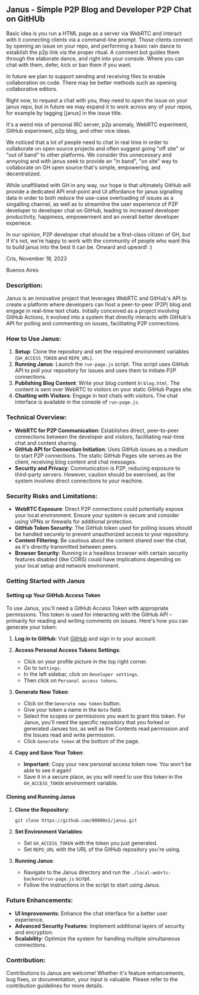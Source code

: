 ## Janus - Simple P2P Blog and Developer P2P Chat on GitHUb

Basic idea is you run a HTML page as a server via WebRTC and interact with it connecting clients via a command-line prompt. Those clients connect by opening an issue on your repo, and performing a basic rain dance to establish the p2p link via the proper ritual. A comment bot guides them through the elaborate dance, and right into your console. Where you can chat with them, defer, kick or ban them if you want.

In future we plan to support sending and receiving files to enable collaboration on code. There may be better methods such as opening collaborative editors.

Right now, to request a chat with you, they need to open the issue on your janus repo, but in future we may expand it to work across any of your repos, for example by tagging [janus] in the issue title. 
 
It's a weird mix of personal IRC server, p2p anomaly, WebRTC experiment, GitHub experiment, p2p blog, and other nice ideas.

We noticed that a lot of people need to chat in real time in order to collaborate on open source projects and often suggest going "off site" or "out of band" to other platforms. We consider this unnecessary and annyoing and with janus seek to provide an "in band", "on site" way to collaborate on GH open source that's simple, empowering, and decentralized. 

While unaffiliated with GH in any way, our hope is that ultimately GitHub will provide a dedicated API end-point and UI affordance for janus signalling data in order to both reduce the use-case overloading of issues as a singalling channel, as well as to streamline the user experience of P2P developer to developer chat on GitHub, leading to increased developer productivity, happiness, empowerment and an overall better developer experiece.

In our opinion, P2P developer chat should be a first-class citizen of GH, but if it's not, we're happy to work with the community of people who want this to build janus into the best it can be. Onward and upward! :) 

Cris, November 18, 2023

Buenos Aires

### Description:

Janus is an innovative project that leverages WebRTC and GitHub's API to create a platform where developers can host a peer-to-peer (P2P) blog and engage in real-time text chats. Initially conceived as a project involving GitHub Actions, it evolved into a system that directly interacts with GitHub's API for polling and commenting on issues, facilitating P2P connections.

### How to Use Janus:

1. **Setup**: Clone the repository and set the required environment variables (`GH_ACCESS_TOKEN` and `REPO_URL`).
2. **Running Janus**: Launch the `run-page.js` script. This script uses GitHub API to poll your repository for issues and uses them to initiate P2P connections.
3. **Publishing Blog Content**: Write your blog content in `blog.html`. The content is sent over WebRTC to visitors on your static GitHub Pages site.
4. **Chatting with Visitors**: Engage in text chats with visitors. The chat interface is available in the console of `run-page.js`.

### Technical Overview:

- **WebRTC for P2P Communication**: Establishes direct, peer-to-peer connections between the developer and visitors, facilitating real-time chat and content sharing.
- **GitHub API for Connection Initiation**: Uses GitHub issues as a medium to start P2P connections. The static GitHub Pages site serves as the client, receiving blog content and chat messages.
- **Security and Privacy**: Communication is P2P, reducing exposure to third-party servers. However, caution should be exercised, as the system involves direct connections to your machine.

### Security Risks and Limitations:

- **WebRTC Exposure**: Direct P2P connections could potentially expose your local environment. Ensure your system is secure and consider using VPNs or firewalls for additional protection.
- **GitHub Token Security**: The GitHub token used for polling issues should be handled securely to prevent unauthorized access to your repository.
- **Content Filtering**: Be cautious about the content shared over the chat, as it's directly transmitted between peers.
- **Browser Security**: Running in a headless browser with certain security features disabled (like CORS) could have implications depending on your local setup and network environment.

### Getting Started with Janus

#### Setting up Your GitHub Access Token

To use Janus, you'll need a GitHub Access Token with appropriate permissions. This token is used for interacting with the GitHub API – primarily for reading and writing comments on issues. Here's how you can generate your token:

1. **Log in to GitHub**: Visit [GitHub](https://github.com/) and sign in to your account.

2. **Access Personal Access Tokens Settings**:
   - Click on your profile picture in the top right corner.
   - Go to `Settings`.
   - In the left sidebar, click on `Developer settings`.
   - Then click on `Personal access tokens`.

3. **Generate New Token**:
   - Click on the `Generate new token` button.
   - Give your token a name in the `Note` field.
   - Select the scopes or permissions you want to grant this token. For Janus, you'll need the specific repository that you forked or generated Janues too, as well as the Contents read permission and the Issues read and write permission.
   - Click `Generate token` at the bottom of the page.

4. **Copy and Save Your Token**:
   - **Important**: Copy your new personal access token now. You won't be able to see it again!
   - Save it in a secure place, as you will need to use this token in the `GH_ACCESS_TOKEN` environment variable.

#### Cloning and Running Janus

1. **Clone the Repository**:
   ```
   git clone https://github.com/00000o1/janus.git
   ```

2. **Set Environment Variables**:
   - Set `GH_ACCESS_TOKEN` with the token you just generated.
   - Set `REPO_URL` with the URL of the GitHub repository you're using.

3. **Running Janus**:
   - Navigate to the Janus directory and run the `./local-webrtc-backend/run-page.js` script.
   - Follow the instructions in the script to start using Janus.


### Future Enhancements:

- **UI Improvements**: Enhance the chat interface for a better user experience.
- **Advanced Security Features**: Implement additional layers of security and encryption.
- **Scalability**: Optimize the system for handling multiple simultaneous connections.

### Contribution:

Contributions to Janus are welcome! Whether it's feature enhancements, bug fixes, or documentation, your input is valuable. Please refer to the contribution guidelines for more details.

